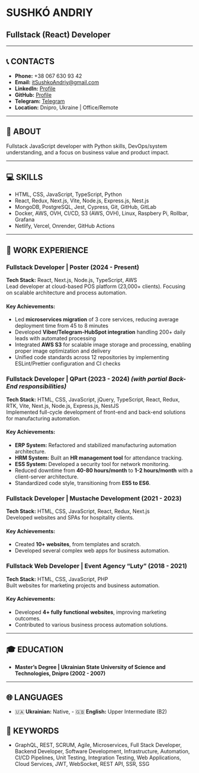 # SUSHKÓ ANDRIY

## Fullstack (React) Developer

---

## 📞 CONTACTS

- **Phone:** +38 067 630 93 42
- **Email:** [itSushkoAndriy@gmail.com](mailto:itSushkoAndriy@gmail.com)
- **LinkedIn:** [Profile](https://www.linkedin.com/in/andriysushko/)
- **GitHub:** [Profile](http://github.com/itSuhsko14/)
- **Telegram:** [Telegram](https://t.me/alutiy)
- **Location:** Dnipro, Ukraine | Office/Remote

---

## 📝 ABOUT

Fullstack JavaScript developer with Python skills, DevOps/system understanding, and a focus on business value and product impact.

---

## 💻 SKILLS

- HTML, CSS, JavaScript, TypeScript, Python
- React, Redux, Next.js, Vite, Node.js, Express.js, Nest.js
- MongoDB, PostgreSQL, Jest, Cypress, Git, GitHub, GitLab
- Docker, AWS, OVH, CI/CD, S3 (AWS, OVH), Linux, Raspbery Pi, Rollbar, Grafana
- Netlify, Vercel, Onrender, GitHub Actions

---

## 💼 WORK EXPERIENCE

### **Fullstack Developer | Poster (2024 - Present)**

**Tech Stack:** React, Next.js, Node.js, TypeScript, AWS  
Lead developer at cloud-based POS platform (23,000+ clients). Focusing on scalable architecture and process automation.

#### Key Achievements:

- Led **microservices migration** of 3 core services, reducing average deployment time from 45 to 8 minutes
- Developed **Viber/Telegram-HubSpot integration** handling 200+ daily leads with automated processing
- Integrated **AWS S3** for scalable image storage and processing, enabling proper image optimization and delivery
- Unified code standards across 12 repositories by implementing ESLint/Prettier configuration and CI checks

### **Fullstack Developer | QPart (2023 - 2024)** _(with partial Back-End responsibilities)_

**Tech Stack:** HTML, CSS, JavaScript, jQuery, TypeScript, React, Redux, RTK, Vite, Next.js, Node.js, Express.js, NestJS  
Implemented full-cycle development of front-end and back-end solutions for manufacturing automation.

#### Key Achievements:

- **ERP System:** Refactored and stabilized manufacturing automation architecture.
- **HRM System:** Built an **HR management tool** for attendance tracking.
- **ESS System:** Developed a security tool for network monitoring.
- Reduced downtime from **40-80 hours/month** to **1-2 hours/month** with a client-server architecture.
- Standardized code style, transitioning from **ES5 to ES6**.

### **Fullstack Developer | Mustache Development (2021 - 2023)**

**Tech Stack:** HTML, CSS, JavaScript, React, Redux, Next.js  
Developed websites and SPAs for hospitality clients.

#### Key Achievements:

- Created **10+ websites**, from templates and scratch.
- Developed several complex web apps for business automation.

### **Fullstack Web Developer | Event Agency “Luty” (2018 - 2021)**

**Tech Stack:** HTML, CSS, JavaScript, PHP  
Built websites for marketing projects and business automation.

#### Key Achievements:

- Developed **4+ fully functional websites**, improving marketing outcomes.
- Contributed to various business process automation solutions.

---

## 🎓 EDUCATION

- **Master’s Degree | Ukrainian State University of Science and Technologies, Dnipro (2002 - 2007)**

---

## 🌐 LANGUAGES

- 🇺🇦 **Ukrainian:** Native, - 🇬🇧 **English:** Upper Intermediate (B2)

## 🔑 KEYWORDS

- GraphQL, REST, SCRUM, Agile, Microservices, Full Stack Developer, Backend Developer, Software Development, Infrastructure, Automation, CI/CD Pipelines, Unit Testing, Integration Testing, Web Applications, Cloud Services, JWT, WebSocket, REST API, SSR, SSG
